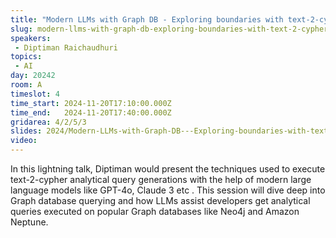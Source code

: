```yaml
---
title: "Modern LLMs with Graph DB - Exploring boundaries with text-2-cypher"
slug: modern-llms-with-graph-db-exploring-boundaries-with-text-2-cypher
speakers:
 - Diptiman Raichaudhuri
topics:
 - AI
day: 20242
room: A
timeslot: 4
time_start: 2024-11-20T17:10:00.000Z
time_end:   2024-11-20T17:40:00.000Z
gridarea: 4/2/5/3
slides: 2024/Modern-LLMs-with-Graph-DB---Exploring-boundaries-with-text-2-cypher.pdf
video: 
---
```


In this lightning talk, Diptiman would present the techniques used to execute text-2-cypher analytical query generations with the help of modern large language models like GPT-4o, Claude 3 etc . This session will dive deep into Graph database querying and how LLMs assist developers get analytical queries executed on popular Graph databases like Neo4j and Amazon Neptune.